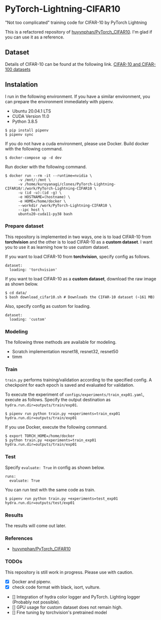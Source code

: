 # PyTorch-Lightning-CIFAR10
"Not too complicated" training code for CIFAR-10 by PyTorch Lightning

This is a refactored repository of [huyvnphan/PyTorch_CIFAR10](https://github.com/huyvnphan/PyTorch_CIFAR10). I'm glad if you can use it as a reference.

## Dataset

Details of CIFAR-10 can be found at the following link. [CIFAR-10 and CIFAR-100 datasets](https://www.cs.toronto.edu/~kriz/cifar.html)

## Instalation

I run in the following environment. If you have a similar environment, you can prepare the environment immediately with pipenv.

* Ubuntu 20.04.1 LTS
* CUDA Version 11.0
* Python 3.8.5

```
$ pip install pipenv
$ pipenv sync
```

If you do not have a cuda environment, please use Docker. Build docker with the following command.

```
$ docker-compose up -d dev
```

Run docker with the following command.

```
$ docker run --rm -it --runtime=nvidia \
      -v /mnt/:/mnt \
      -v /home/kuroyanagi/clones/PyTorch-Lightning-CIFAR10/:/work/PyTorch-Lightning-CIFAR10 \
      -u (id -u):(id -g) \
      -e HOSTNAME=(hostname) \
      -e HOME=/home/docker \
      --workdir /work/PyTorch-Lightning-CIFAR10 \
      --ipc host \
      ubuntu20-cuda11-py38 bash
```

### Prepare dataset

This repository is implemented in two ways, one is to load CIFAR-10 from **torchvision** and the other is to load CIFAR-10 as a **custom dataset**. I want you to use it as learning how to use custom dataset.

If you want to load CIFAR-10 from **torchvision**, specify config as follows.

```
dataset:
  loading: 'torchvision'
```

If you want to load CIFAR-10 as a **custom dataset**, download the raw image as shown below.

```
$ cd data/
$ bash download_cifar10.sh # Downloads the CIFAR-10 dataset (~161 MB)
```
Also, specify config as custom for loading.

```
dataset:
  loading: 'custom'
```

### Modeling

The following three methods are available for modeling.

* Scratch implementation resnet18, resnet32, resnet50
* timm

### Train

`train.py` performs training/validation according to the specified config. A checkpoint for each epoch is saved and evaluated for validation.

To execute the experiment of `configs/experiments/train_exp01.yaml`, execute as follows. Specify the output destination as `hydra.run.dir=outputs/train/exp01`.

```
$ pipenv run python train.py +experiments=train_exp01 hydra.run.dir=outputs/train/exp01
```

If you use Docker, execute the following command.

```
$ export TORCH_HOME=/home/docker
$ python train.py +experiments=train_exp01 hydra.run.dir=outputs/train/exp01
```

### Test

Specify `evaluate: True` in config as shown below.

```
runs:
  evaluate: True
```
You can run test with the same code as train.

```
$ pipenv run python train.py +experiments=test_exp01 hydra.run.dir=outputs/test/exp01
```

### Results

The results will come out later.

### References

* [huyvnphan/PyTorch_CIFAR10](https://github.com/huyvnphan/PyTorch_CIFAR10)

### TODOs

This repository is still work in progress. Please use with caution.

- [x] Docker and pipenv.
- [x] check code format with black, isort, vulture.
- [] Integration of hydra color logger and PyTorch. Lighting logger (Probably not possible).
- [] GPU usage for custom dataset does not remain high.
- [] Fine tuning by torchvision's pretrained model
